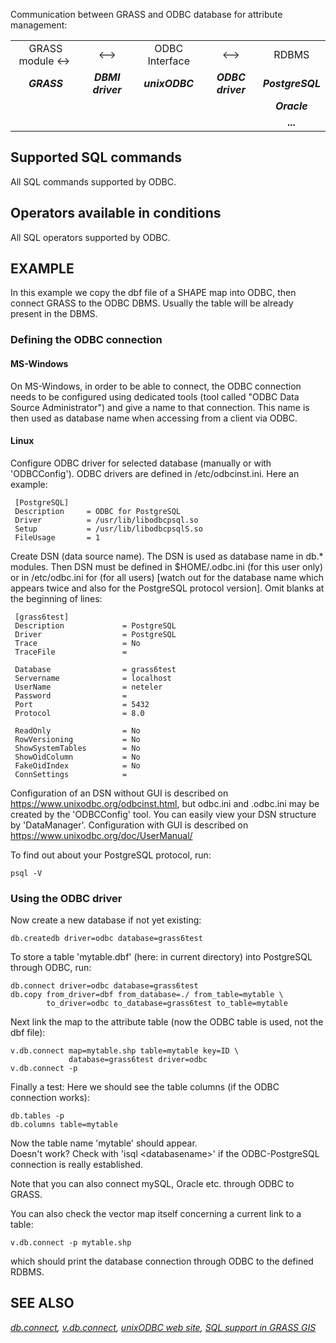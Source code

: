 Communication between GRASS and ODBC database for attribute management:

|                     |                   |                |                   |                  |
|:-------------------:|:-----------------:|:--------------:|:-----------------:|:----------------:|
| GRASS module \<-\>  |      \<--\>       | ODBC Interface |      \<--\>       |      RDBMS       |
|     ***GRASS***     | ***DBMI driver*** | ***unixODBC*** | ***ODBC driver*** | ***PostgreSQL*** |
|                     |                   |                |                   |   ***Oracle***   |
|                     |                   |                |                   |    ***...***     |

## Supported SQL commands

All SQL commands supported by ODBC.

## Operators available in conditions

All SQL operators supported by ODBC.

## EXAMPLE

In this example we copy the dbf file of a SHAPE map into ODBC, then
connect GRASS to the ODBC DBMS. Usually the table will be already
present in the DBMS.

### Defining the ODBC connection

#### MS-Windows

On MS-Windows, in order to be able to connect, the ODBC connection needs
to be configured using dedicated tools (tool called "ODBC Data Source
Administrator") and give a name to that connection. This name is then
used as database name when accessing from a client via ODBC.

#### Linux

Configure ODBC driver for selected database (manually or with
'ODBCConfig'). ODBC drivers are defined in /etc/odbcinst.ini. Here an
example:

```shell
 [PostgreSQL]
 Description     = ODBC for PostgreSQL
 Driver          = /usr/lib/libodbcpsql.so
 Setup           = /usr/lib/libodbcpsqlS.so
 FileUsage       = 1
```

Create DSN (data source name). The DSN is used as database name in db.\*
modules. Then DSN must be defined in $HOME/.odbc.ini (for this user
only) or in /etc/odbc.ini for (for all users) \[watch out for the
database name which appears twice and also for the PostgreSQL protocol
version\]. Omit blanks at the beginning of lines:

```shell
 [grass6test]
 Description             = PostgreSQL
 Driver                  = PostgreSQL
 Trace                   = No
 TraceFile               =

 Database                = grass6test
 Servername              = localhost
 UserName                = neteler
 Password                =
 Port                    = 5432
 Protocol                = 8.0

 ReadOnly                = No
 RowVersioning           = No
 ShowSystemTables        = No
 ShowOidColumn           = No
 FakeOidIndex            = No
 ConnSettings            =
```

Configuration of an DSN without GUI is described on
<https://www.unixodbc.org/odbcinst.html>, but odbc.ini and .odbc.ini may
be created by the 'ODBCConfig' tool. You can easily view your DSN
structure by 'DataManager'. Configuration with GUI is described on
<https://www.unixodbc.org/doc/UserManual/>

To find out about your PostgreSQL protocol, run:  

```shell
psql -V
```

### Using the ODBC driver

Now create a new database if not yet existing:

```shell
db.createdb driver=odbc database=grass6test
```

To store a table 'mytable.dbf' (here: in current directory) into
PostgreSQL through ODBC, run:

```shell
db.connect driver=odbc database=grass6test
db.copy from_driver=dbf from_database=./ from_table=mytable \
        to_driver=odbc to_database=grass6test to_table=mytable
```

Next link the map to the attribute table (now the ODBC table is used,
not the dbf file):

```shell
v.db.connect map=mytable.shp table=mytable key=ID \
             database=grass6test driver=odbc
v.db.connect -p
```

Finally a test: Here we should see the table columns (if the ODBC
connection works):

```shell
db.tables -p
db.columns table=mytable
```

Now the table name 'mytable' should appear.  
Doesn't work? Check with 'isql \<databasename\>' if the ODBC-PostgreSQL
connection is really established.

Note that you can also connect mySQL, Oracle etc. through ODBC to GRASS.

You can also check the vector map itself concerning a current link to a
table:

```shell
v.db.connect -p mytable.shp
```

which should print the database connection through ODBC to the defined
RDBMS.

## SEE ALSO

*[db.connect](db.connect.md), [v.db.connect](v.db.connect.md), [unixODBC
web site](https://www.unixodbc.org), [SQL support in GRASS GIS](sql.md)*
